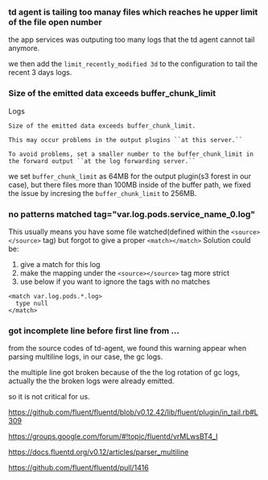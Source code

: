 ### td agent is tailing too manay files which reaches he upper limit of the file open number
the app services was outputing too many logs that the td agent cannot tail anymore.

we then add the `limit_recently_modified 3d` to the configuration to tail the recent 3 days logs.


### Size of the emitted data exceeds buffer_chunk_limit

Logs

```
Size of the emitted data exceeds buffer_chunk_limit.

This may occur problems in the output plugins ``at this server.``

To avoid problems, set a smaller number to the buffer_chunk_limit in the forward output ``at the log forwarding server.``

```

we set `buffer_chunk_limit` as 64MB for the output plugin(s3 forest in our case), but there files more than 100MB inside of the buffer path, we fixed the issue by incresing the  `buffer_chunk_limit` to 256MB.


### no patterns matched tag="var.log.pods.service_name_0.log"

This usually means you have some file watched(defined within the `<source></source>` tag) but forgot to give a proper `<match></match>`
Solution could be:

1. give a match for this log
2. make the mapping under the `<source></source>` tag more strict
3. use below if you want to ignore the tags with no matches

```
<match var.log.pods.*.log>
  type null
</match>
```

### got incomplete line before first line from ...

from the source codes of td-agent, we found this warning appear when parsing multiline logs, in our case, the gc logs.

the multiple line got broken because of the the log rotation of gc logs, actually the the broken logs were already emitted.

so it is not critical for us.


https://github.com/fluent/fluentd/blob/v0.12.42/lib/fluent/plugin/in_tail.rb#L309

https://groups.google.com/forum/#!topic/fluentd/vrMLwsBT4_I

https://docs.fluentd.org/v0.12/articles/parser_multiline

https://github.com/fluent/fluentd/pull/1416



